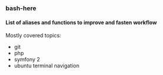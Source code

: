 ### bash-here

#### List of aliases and functions to improve and fasten workflow

Mostly covered topics:

* git
* php 
* symfony 2 
* ubuntu terminal navigation
